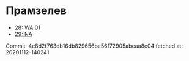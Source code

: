 # Прамзелев
- [28: WA 01](28.md)
- [29: NA](29.md)

Commit: 4e8d2f763db16db829656be56f72905abeaa8e04
 fetched at: 20201112-140241
